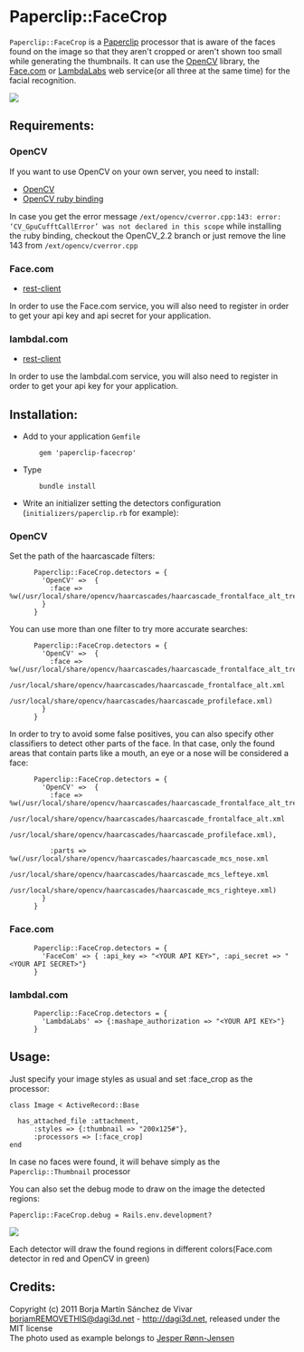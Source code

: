 Paperclip::FaceCrop
====================
`Paperclip::FaceCrop` is a [Paperclip][paperclip] processor that is aware of the faces found on the image 
so that they aren't cropped or aren't shown too small while generating the thumbnails.
It can use the [OpenCV][opencv] library, the [Face.com][face_com] or [LambdaLabs][lambda_labs] web service(or all three at the same time) for the facial recognition.

![](https://github.com/dagi3d/paperclip-facecrop/raw/master/README_example.jpg)

Requirements:
-------------

### OpenCV

If you want to use OpenCV on your own server, you need to install:

- [OpenCV][opencv]
- [OpenCV ruby binding][ruby-opencv]

In case you get the error message `/ext/opencv/cverror.cpp:143: error: ‘CV_GpuCufftCallError’ was not declared in this scope` while installing the ruby binding,
checkout the OpenCV_2.2 branch or just remove the line 143 from `/ext/opencv/cverror.cpp`
          

### Face.com
- [rest-client][rest-client]

In order to use the Face.com service, you will also need to register in order to get your api key and api secret for your application.

### lambdal.com
- [rest-client][rest-client]

In order to use the lambdal.com service, you will also need to register in order to get your api key for your application.



Installation:
-------------
- Add to your application `Gemfile`

          gem 'paperclip-facecrop'
          
- Type
          
          bundle install


- Write an initializer setting the detectors configuration (`initializers/paperclip.rb` for example):   

### OpenCV

Set the path of the haarcascade filters:

          Paperclip::FaceCrop.detectors = {
            'OpenCV' =>  { 
              :face => %w(/usr/local/share/opencv/haarcascades/haarcascade_frontalface_alt_tree.xml)
            }
          }

          
              
You can use more than one filter to try more accurate searches:
    
          Paperclip::FaceCrop.detectors = {
            'OpenCV' =>  { 
              :face => %w(/usr/local/share/opencv/haarcascades/haarcascade_frontalface_alt_tree.xml
                          /usr/local/share/opencv/haarcascades/haarcascade_frontalface_alt.xml
                          /usr/local/share/opencv/haarcascades/haarcascade_profileface.xml)
            }
          }



In order to try to avoid some false positives, you can also specify other classifiers to detect other parts of the face. In that case, 
only the found areas that contain parts like a mouth, an eye or a nose will be considered a face:
    
          Paperclip::FaceCrop.detectors = {
            'OpenCV' =>  { 
              :face => %w(/usr/local/share/opencv/haarcascades/haarcascade_frontalface_alt_tree.xml
                          /usr/local/share/opencv/haarcascades/haarcascade_frontalface_alt.xml
                          /usr/local/share/opencv/haarcascades/haarcascade_profileface.xml),
              
              :parts => %w(/usr/local/share/opencv/haarcascades/haarcascade_mcs_nose.xml
                           /usr/local/share/opencv/haarcascades/haarcascade_mcs_lefteye.xml
                           /usr/local/share/opencv/haarcascades/haarcascade_mcs_righteye.xml)
            }
          }
          
    
### Face.com

          Paperclip::FaceCrop.detectors = {
            'FaceCom' => { :api_key => "<YOUR API KEY>", :api_secret => "<YOUR API SECRET>"}
          }    

### lambdal.com

          Paperclip::FaceCrop.detectors = {
            'LambdaLabs' => {:mashape_authorization => "<YOUR API KEY>"}
          }  



Usage:
------
Just specify your image styles as usual and set :face_crop as the processor:
    
    class Image < ActiveRecord::Base

      has_attached_file :attachment, 
          :styles => {:thumbnail => "200x125#"}, 
          :processors => [:face_crop]
    end
    
In case no faces were found, it will behave simply as the `Paperclip::Thumbnail` processor


You can also set the debug mode to draw on the image the detected regions:
    
    Paperclip::FaceCrop.debug = Rails.env.development?
    
![](https://github.com/dagi3d/paperclip-facecrop/raw/master/README_example_b.jpg)

Each detector will draw the found regions in different colors(Face.com detector in red and OpenCV in green)

Credits:
--------
Copyright (c) 2011 Borja Martín Sánchez de Vivar <borjamREMOVETHIS@dagi3d.net> - <http://dagi3d.net>, released under the MIT license  
The photo used as example belongs to [Jesper Rønn-Jensen](http://www.flickr.com/photos/jesper/)

[face_com]: http://face.com
[lambda_labs]: http://lambdal.com
[rest-client]: https://rubygems.org/gems/rest-client
[paperclip]: https://github.com/thoughtbot/paperclip
[opencv]: http://opencv.willowgarage.com/
[ruby-opencv]: https://github.com/ser1zw/ruby-opencv
